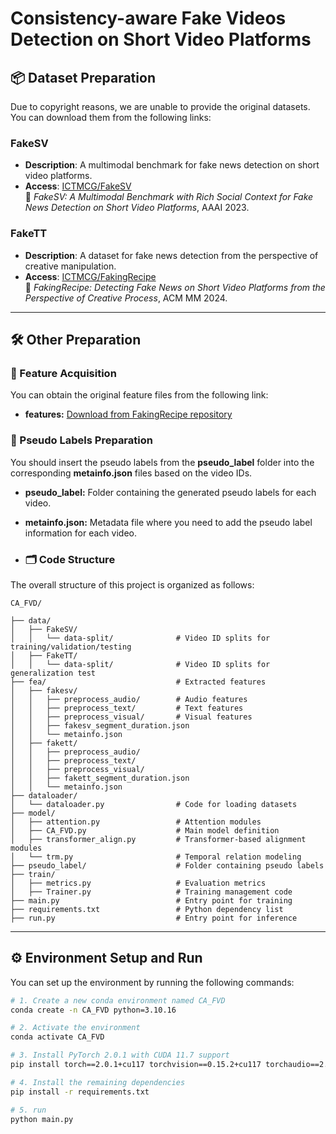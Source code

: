 # Consistency-aware Fake Videos Detection on Short Video Platforms


## 📦 Dataset Preparation

Due to copyright reasons, we are unable to provide the original datasets.  You can download them from the following links:

### FakeSV

- **Description**: A multimodal benchmark for fake news detection on short video platforms.
- **Access**: [ICTMCG/FakeSV](https://github.com/ICTMCG/FakeSV)  
  📄 *FakeSV: A Multimodal Benchmark with Rich Social Context for Fake News Detection on Short Video Platforms*, AAAI 2023.

### FakeTT

- **Description**: A dataset for fake news detection from the perspective of creative manipulation.
- **Access**: [ICTMCG/FakingRecipe](https://github.com/ICTMCG/FakingRecipe)  
  📄 *FakingRecipe: Detecting Fake News on Short Video Platforms from the Perspective of Creative Process*, ACM MM 2024.

---

## 🛠️ Other Preparation

### 📂 Feature Acquisition

You can obtain the original feature files from the following link:

- **features:** [Download from FakingRecipe repository](https://github.com/ICTMCG/FakingRecipe)


### 📝 Pseudo Labels Preparation

You should insert the pseudo labels from the **pseudo_label** folder into the corresponding **metainfo.json** files based on the video IDs.

- **pseudo_label:** Folder containing the generated pseudo labels for each video.
- **metainfo.json:** Metadata file where you need to add the pseudo label information for each video.


- ### 🗂️ Code Structure

The overall structure of this project is organized as follows:

```text
CA_FVD/

├── data/
│   ├── FakeSV/
│   │   └── data-split/              # Video ID splits for training/validation/testing
│   ├── FakeTT/
│   │   └── data-split/              # Video ID splits for generalization test
├── fea/                             # Extracted features
│   ├── fakesv/
│   │   ├── preprocess_audio/        # Audio features
│   │   ├── preprocess_text/         # Text features
│   │   ├── preprocess_visual/       # Visual features
│   │   ├── fakesv_segment_duration.json
│   │   └── metainfo.json
│   ├── fakett/
│   │   ├── preprocess_audio/
│   │   ├── preprocess_text/
│   │   ├── preprocess_visual/
│   │   ├── fakett_segment_duration.json
│   │   └── metainfo.json
├── dataloader/
│   └── dataloader.py                # Code for loading datasets
├── model/
│   ├── attention.py                 # Attention modules
│   ├── CA_FVD.py                    # Main model definition
│   ├── transformer_align.py         # Transformer-based alignment modules
│   └── trm.py                       # Temporal relation modeling
├── pseudo_label/                    # Folder containing pseudo labels
├── train/
│   ├── metrics.py                   # Evaluation metrics
│   ├── Trainer.py                   # Training management code
├── main.py                          # Entry point for training
├── requirements.txt                 # Python dependency list
├── run.py                           # Entry point for inference
```

---

## ⚙️ Environment Setup and Run

You can set up the environment by running the following commands:

```bash
# 1. Create a new conda environment named CA_FVD
conda create -n CA_FVD python=3.10.16

# 2. Activate the environment
conda activate CA_FVD

# 3. Install PyTorch 2.0.1 with CUDA 11.7 support
pip install torch==2.0.1+cu117 torchvision==0.15.2+cu117 torchaudio==2.0.2+cu117 --extra-index-url https://download.pytorch.org/whl/cu117

# 4. Install the remaining dependencies
pip install -r requirements.txt

# 5. run
python main.py

